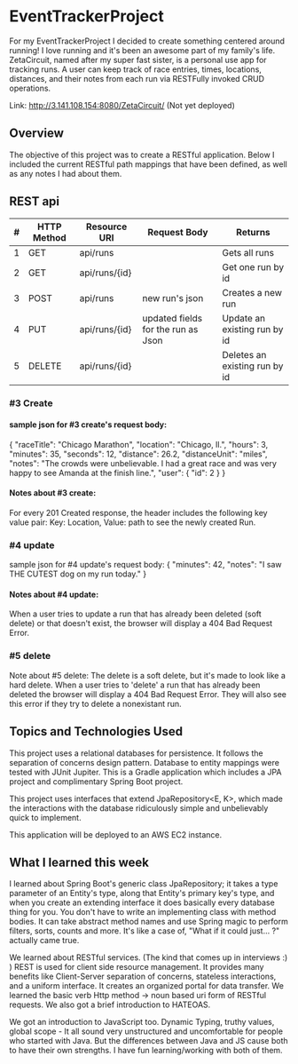 # EventTrackerProject

For my EventTrackerProject I decided to create something centered around running!  I love running and it's been an awesome part of my family's life. ZetaCircuit, named after my super fast sister, is a personal use app for tracking runs.  A user can keep track of race entries, times, locations, distances, and their notes from each run via RESTFully invoked CRUD operations.  

Link:  http://3.141.108.154:8080/ZetaCircuit/   (Not yet deployed)

## Overview
The objective of this project was to create a RESTful application.  Below I included the current RESTful path mappings that have been defined, as well as any notes I had about them.

## REST api

| # | HTTP Method | Resource URI | Request Body | Returns |
|---|---------|--------------|--------------|---------|
| 1 |GET         | api/runs	   |              | Gets all runs|
| 2 |GET         | api/runs/{id} |   | 	Get one run by id |
|	3 |POST        | api/runs |	new run's json | Creates a new run |
| 4 | PUT         | api/runs/{id}	| updated fields for the run as Json | Update an existing run by id |
|	5 |DELETE      | api/runs/{id}	| | Deletes an existing run by id |


### #3 Create
#### sample json for #3 create's request body:
{
    "raceTitle": "Chicago Marathon",
    "location": "Chicago, Il.",
    "hours": 3,
    "minutes": 35,
    "seconds": 12,
    "distance": 26.2,
    "distanceUnit": "miles",
    "notes": "The crowds were unbelievable.  I had a great race and was very happy to see Amanda at the finish line.",
    "user": {
        "id": 2
    }
}

#### Notes about #3 create:
For every 201 Created response, the header includes the following key value pair:
  Key: Location, Value: path to see the newly created Run.

### #4 update
sample json for #4 update's request body:
{
    "minutes": 42,
    "notes": "I saw THE CUTEST dog on my run today."
}

#### Notes about #4 update:
When a user tries to update a run that has already been deleted (soft delete) or that doesn't exist, the browser will display a 404 Bad Request Error.

### #5 delete
Note about #5 delete:
The delete is a soft delete, but it's made to look like a hard delete.  When a user tries to 'delete' a run that has already been deleted the browser will display a 404 Bad Request Error.  They will also see this error if they try to delete a nonexistant run.

## Topics and Technologies Used

This project uses a relational databases for persistence.
It follows the separation of concerns design pattern.
Database to entity mappings were tested with JUnit Jupiter.
This is a Gradle application which includes a JPA project and complimentary Spring Boot project.

This project uses interfaces that extend JpaRepository<E, K>, which made the interactions with the database ridiculously simple and unbelievably quick to implement.

This application will be deployed to an AWS EC2 instance.

## What I learned this week

I learned about Spring Boot's generic class JpaRepository; it takes a type parameter of an Entity's type, along that Entity's primary key's type, and when you create an extending interface it does basically every database thing for you.  You don't have to write an implementing class with method bodies.  It can take abstract method names and use Spring magic to perform filters, sorts, counts and more.  It's like a case of, "What if it could just... ?" actually came true.

We learned about RESTful services.  (The kind that comes up in interviews :) )
REST is used for client side resource management. It provides many benefits like Client-Server separation of concerns, stateless interactions, and a uniform interface.  It creates an organized portal for data transfer.
We learned the basic verb Http method -> noun based uri form of RESTful requests.  We also got a brief introduction to HATEOAS.

We got an introduction to JavaScript too.  Dynamic Typing, truthy values, global scope - It all sound very unstructured and uncomfortable for people who started with Java.  But the differences between Java and JS cause both to have their own strengths.  I have fun learning/working with both of them.
